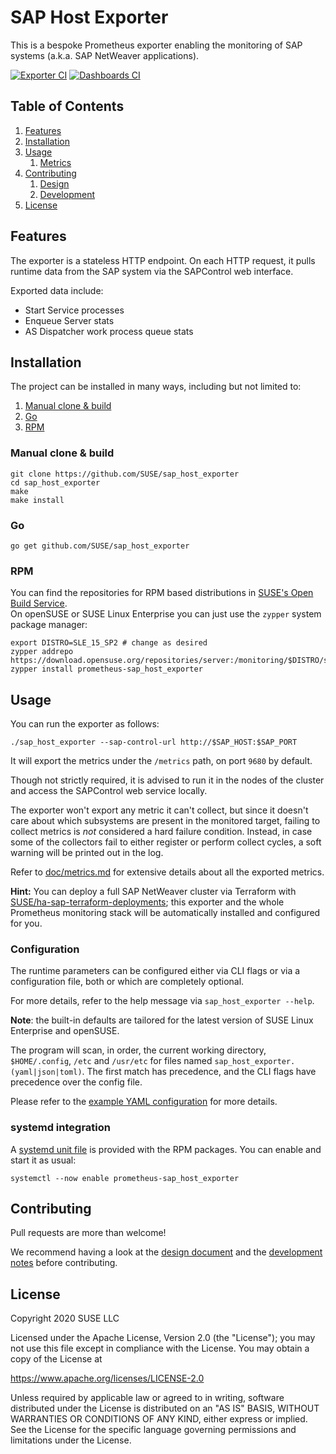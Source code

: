 # SAP Host Exporter

This is a bespoke Prometheus exporter enabling the monitoring of SAP systems (a.k.a. SAP NetWeaver applications).

[![Exporter CI](https://github.com/SUSE/sap_host_exporter/workflows/Exporter%20CI/badge.svg)](https://github.com/SUSE/sap_host_exporter/actions?query=workflow%3A%22Exporter+CI%22)
[![Dashboards CI](https://github.com/SUSE/sap_host_exporter/workflows/Dashboards%20CI/badge.svg)](https://github.com/SUSE/sap_host_exporter/actions?query=workflow%3A%22Dashboards+CI%22)


## Table of Contents
1. [Features](#features)
2. [Installation](#installation)
3. [Usage](#usage)
   1. [Metrics](doc/metrics.md)
5. [Contributing](#contributing)
   1. [Design](doc/design.md)
   2. [Development](doc/development.md)
6. [License](#license)


## Features

The exporter is a stateless HTTP endpoint. On each HTTP request, it pulls runtime data from the SAP system via the SAPControl web interface.

Exported data include:
- Start Service processes
- Enqueue Server stats
- AS Dispatcher work process queue stats  


## Installation

The project can be installed in many ways, including but not limited to:

1. [Manual clone & build](#manual-clone-&-build)
2. [Go](#go)
3. [RPM](#rpm)


### Manual clone & build

```
git clone https://github.com/SUSE/sap_host_exporter
cd sap_host_exporter
make
make install
```

### Go

```
go get github.com/SUSE/sap_host_exporter
```

### RPM
You can find the repositories for RPM based distributions in [SUSE's Open Build Service](https://build.opensuse.org/package/show/server:monitoring/prometheus-sap_host_exporter).  
On openSUSE or SUSE Linux Enterprise you can just use the `zypper` system package manager:
```shell
export DISTRO=SLE_15_SP2 # change as desired
zypper addrepo https://download.opensuse.org/repositories/server:/monitoring/$DISTRO/server:monitoring.repo
zypper install prometheus-sap_host_exporter
```


## Usage

You can run the exporter as follows:

```shell
./sap_host_exporter --sap-control-url http://$SAP_HOST:$SAP_PORT
```

It will export the metrics under the `/metrics` path, on port `9680` by default.

Though not strictly required, it is advised to run it in the nodes of the cluster and access the SAPControl web service locally.

The exporter won't export any metric it can't collect, but since it doesn't care about which subsystems are present in the monitored target, failing to collect metrics is _not_ considered a hard failure condition.
Instead, in case some of the collectors fail to either register or perform collect cycles, a soft warning will be printed out in the log.

Refer to [doc/metrics.md](doc/metrics.md) for extensive details about all the exported metrics.

**Hint:**
You can deploy a full SAP NetWeaver cluster via Terraform with [SUSE/ha-sap-terraform-deployments](https://github.com/SUSE/ha-sap-terraform-deployments); 
this exporter and the whole Prometheus monitoring stack will be automatically installed and configured for you.

### Configuration

The runtime parameters can be configured either via CLI flags or via a configuration file, both or which are completely optional.

For more details, refer to the help message via `sap_host_exporter --help`.

**Note**:
the built-in defaults are tailored for the latest version of SUSE Linux Enterprise and openSUSE.

The program will scan, in order, the current working directory, `$HOME/.config`, `/etc` and `/usr/etc` for files named `sap_host_exporter.(yaml|json|toml)`.
The first match has precedence, and the CLI flags have precedence over the config file.

Please refer to the [example YAML configuration](doc/sap_host_exporter.yaml) for more details.

### systemd integration

A [systemd unit file](packaging/obs/prometheus-sap_host_exporter.spec) is provided with the RPM packages. You can enable and start it as usual:

```
systemctl --now enable prometheus-sap_host_exporter
```


## Contributing

Pull requests are more than welcome!

We recommend having a look at the [design document](doc/design.md) and the [development notes](doc/development.md) before contributing.


## License

Copyright 2020 SUSE LLC

Licensed under the Apache License, Version 2.0 (the "License");
you may not use this file except in compliance with the License.
You may obtain a copy of the License at

   https://www.apache.org/licenses/LICENSE-2.0

Unless required by applicable law or agreed to in writing, software
distributed under the License is distributed on an "AS IS" BASIS,
WITHOUT WARRANTIES OR CONDITIONS OF ANY KIND, either express or implied.
See the License for the specific language governing permissions and
limitations under the License.
